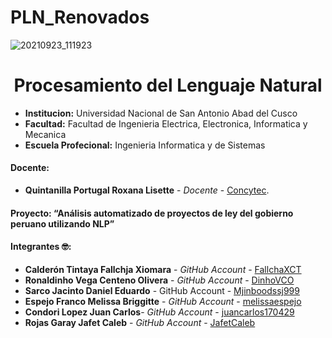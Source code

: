 # PLN_Renovados
![20210923_111923](https://user-images.githubusercontent.com/86624726/134545644-02cce131-d725-4f5e-bb97-84c11d0888ad.gif"Transparencia")


# **<center>Procesamiento del Lenguaje Natural</center>**

- **Institucion:** Universidad Nacional de San Antonio Abad del Cusco
- **Facultad:** Facultad de Ingenieria Electrica, Electronica, Informatica y Mecanica
- **Escuela Profecional:** Ingenieria Informatica y de Sistemas

#### Docente:
- **Quintanilla Portugal Roxana Lisette** - _Docente_ - [Concytec](http://directorio.concytec.gob.pe/appDirectorioCTI/VerDatosInvestigador.do?id_investigador=40930).

#### Proyecto: “Análisis automatizado de proyectos de ley del gobierno peruano utilizando NLP”
#### Integrantes 🤓:
- **Calderón Tintaya Fallchja Xiomara** - _GitHub Account_ - [FallchaXCT](https://github.com/FallchaXCT)
- **Ronaldinho Vega Centeno Olivera** - _GitHub Account_ - [DinhoVCO](https://github.com/DinhoVCO)
- **Sarco Jacinto Daniel Eduardo** - GitHub Account - [Mjinboodssj999](https://github.com/Mjinboodssj999)
- **Espejo Franco Melissa Briggitte** - _GitHub Account_ - [melissaespejo](https://github.com/melissaespejo)
- **Condori Lopez Juan Carlos**- _GitHub Account_ - [juancarlos170429](https://github.com/juancarlos170429)
- **Rojas Garay Jafet Caleb** - _GitHub Account_ - [JafetCaleb](https://github.com/JafetCaleb)
